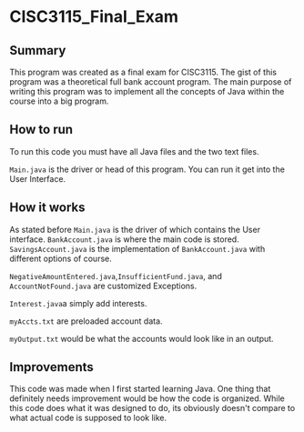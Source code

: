 # CISC3115_Final_Exam

## Summary
This program was created as a final exam for CISC3115. The gist of this program was a theoretical full bank account program. The main purpose of writing this program was to implement all the concepts of Java within the course into a big program.

## How to run
To run this code you must have all Java files and the two text files. 

`Main.java` is the driver or head of this program. You can run it get into the User Interface.

## How it works
As stated before `Main.java` is the driver of which contains the User interface. `BankAccount.java` is where the main code is stored. `SavingsAccount.java` is the implementation of `BankAccount.java` with different options of course.

`NegativeAmountEntered.java`,`InsufficientFund.java`, and `AccountNotFound.java` are customized Exceptions. 

`Interest.java`a simply add interests.

`myAccts.txt` are preloaded account data.

`myOutput.txt` would be what the accounts would look like in an output.

## Improvements

This code was made when I first started learning Java. One thing that definitely needs improvement would be how the code is organized. While this code does what it was designed to do, its obviously doesn't compare to what actual code is supposed to look like.
